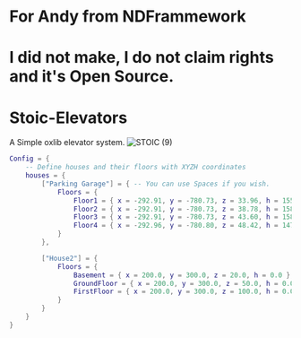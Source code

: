 # For Andy from NDFrammework
# I did not make, I do not claim rights and it's Open Source.

# Stoic-Elevators
A Simple oxlib elevator system.
![STOIC (9)](https://github.com/TheStoicBear/Stoic-Elevators/assets/112611821/dc3bce1e-c077-49d3-987d-2c7fe0134733)


```lua
Config = {
    -- Define houses and their floors with XYZH coordinates
    houses = {
        ["Parking Garage"] = { -- You can use Spaces if you wish.
            Floors = {
                Floor1 = { x = -292.91, y = -780.73, z = 33.96, h = 155.91 },
                Floor2 = { x = -292.91, y = -780.73, z = 38.78, h = 158.74 },
                Floor3 = { x = -292.91, y = -780.73, z = 43.60, h = 158.74 },
                Floor4 = { x = -292.96, y = -780.80, z = 48.42, h = 147.40 }
            }
        },

        ["House2"] = {
            Floors = {
                Basement = { x = 200.0, y = 300.0, z = 20.0, h = 0.0 },
                GroundFloor = { x = 200.0, y = 300.0, z = 50.0, h = 0.0 },
                FirstFloor = { x = 200.0, y = 300.0, z = 100.0, h = 0.0 }
            }
        }
    }
}
```
